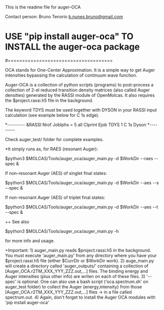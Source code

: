 This is the readme file for auger-OCA

Contact person: Bruno Tenorio
b.nunes.bruno@gmail.com

# USE "pip install auger-oca" TO INSTALL the auger-oca package 
#=====================================

 OCA stands for One-Center Approximation. It is a simple way to get Auger intensities bypassing the
 calculation of continuum wave function.
 
 Auger-OCA is a collection of python scripts (programs) to post-process a collection
 of 2-el reduced transition density matrices (also called Auger densities) generated 
 by the RASSI module of OpenMolcas. It also requires the $project.rassi.h5 file in the background.

 The keyword TDYS must be used together with DYSON in your RASSI input calculation (see example below
 for C 1s edge).

*---------
&RASSI
 Nrof JobIphs =  5 all
 CIprint
 Ejob
 TDYS
 1
 C 1s
 Dyson
*---------

 Check auger_test/ folder for complete examples.

*It simply runs as, for RAES (resonant Auger):
 
 $python3 $MOLCAS/Tools/auger_oca/auger_main.py -d $WorkDir --raes --spec &

 If non-resonant Auger (AES) of singlet final states:

 $python3 $MOLCAS/Tools/auger_oca/auger_main.py -d $WorkDir --aes --s --spec &

 If non-resonant Auger (AES) of triplet final states:

 $python3 $MOLCAS/Tools/auger_oca/auger_main.py -d $WorkDir --aes --t --spec &

++ See also

 $python3 $MOLCAS/Tools/auger_oca/auger_main.py -h

 for more info and usage.

+Important: 1) auger_main.py reads $project.rassi.h5 in the background. You must execute 'auger_main.py' 
 from any directory where you have your $project.rassi.h5 file (either $CurrDir or $WorkDir work).
 2) auge_main.py will create a directory called 'auger_outputs/' containing a collection of
 [Auger_OCA.r2TM_XXX_YYY_ZZZ.out,...] files. The binding energy and Auger intensities (plus other info)
 are writen on each of these files.
 3) '--spec' is optional. One can also use a bash script ('oca.spectrum.sh' on auger_test folder) to collect the Auger {energy,intensity}
 from those [Auger_OCA.r2TM_XXX_YYY_ZZZ.out,...] files -> in a file called spectrum.out.
 4) Again, don't forget to install the Auger OCA modules with 'pip install auger-oca'
